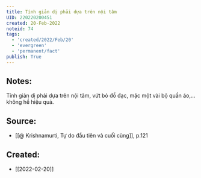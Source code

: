 ```yaml
---
title: Tính giản dị phải dựa trên nội tâm
UID: 220220200451
created: 20-Feb-2022
noteid: 74
tags:
  - 'created/2022/Feb/20'
  - 'evergreen'
  - 'permanent/fact'
publish: True
---
```

## Notes:
Tính giản dị phải dựa trên nội tâm, vứt bỏ đồ đạc, mặc một vài bộ quần áo,... không hề hiệu quả.

## Source:
- [[@ Krishnamurti, Tự do đầu tiên và cuối cùng]], p.121




## Created:
- [[2022-02-20]]

